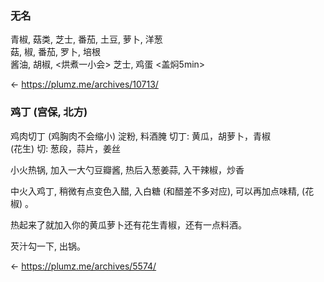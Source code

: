 ### 无名
青椒, 菇类, 芝士, 番茄, 土豆, 萝卜, 洋葱  
菇, 椒, 番茄, 罗卜, 培根  
酱油, 胡椒, <烘煮一小会> 芝士, 鸡蛋 <盖焖5min>

<- <https://plumz.me/archives/10713/>

### 鸡丁  (宫保, 北方)

鸡肉切丁 (鸡胸肉不会缩小)  淀粉, 料酒腌 
切丁: 黄瓜，胡萝卜，青椒  
 (花生)
切: 葱段，蒜片，姜丝  

小火热锅, 加入一大勺豆瓣酱, 热后入葱姜蒜, 入干辣椒，炒香  

中火入鸡丁, 稍微有点变色入醋, 入白糖 (和醋差不多对应), 可以再加点味精, (花椒) 。

热起来了就加入你的黄瓜萝卜还有花生青椒，还有一点料酒。

芡汁勾一下, 出锅。

<- https://plumz.me/archives/5574/
